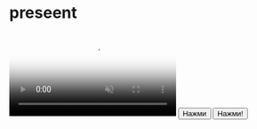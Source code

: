 # preseent
<html>
<head>
    <link rel="stylesheet" type="text/css" href="stylepresent.css">
    <script src="script.js"></script>
    <title> С Днём рождения!</title>
    <meta charset="utf-8"/>
</head>
<body>
<video id="background-video" autoplay loop muted poster="https://assets.codepen.io/6093409/river.jpg">
    <source src="probn.mp4" type="video/mp4">
  </video>
  <button id="test"
  onclick="startAudio('Stas.mp3'); return false;" class="bth1">Нажми</button>
  <button id="btn">Нажми!</button>
 
</body>
</html>
